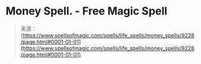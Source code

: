 <!--yml

category: 未分类

date: 2024-06-12 18:44:56

-->

# Money Spell. - Free Magic Spell

> 来源：[https://www.spellsofmagic.com/spells/life_spells/money_spells/9228/page.html#0001-01-01](https://www.spellsofmagic.com/spells/life_spells/money_spells/9228/page.html#0001-01-01)
